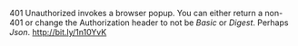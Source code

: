 401 Unauthorized invokes a browser popup.
You can either return a non-401 or change the Authorization header to not be _Basic_ or _Digest_. Perhaps _Json_.
http://bit.ly/1n10YvK
